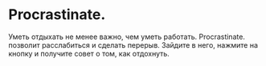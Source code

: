 # Procrastinate.
Уметь отдыхать не менее важно, чем уметь работать. Procrastinate. позволит расслабиться и сделать перерыв. Зайдите в него, нажмите на кнопку и получите совет о том, как отдохнуть. 
